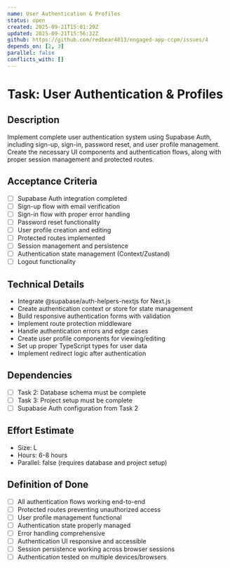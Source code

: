 ```yaml
---
name: User Authentication & Profiles
status: open
created: 2025-09-21T15:01:29Z
updated: 2025-09-21T15:56:32Z
github: https://github.com/redbear4013/engaged-app-ccpm/issues/4
depends_on: [2, 3]
parallel: false
conflicts_with: []
---
```


# Task: User Authentication & Profiles

## Description

Implement complete user authentication system using Supabase Auth, including sign-up, sign-in, password reset, and user profile management. Create the necessary UI components and authentication flows, along with proper session management and protected routes.

## Acceptance Criteria

- [ ] Supabase Auth integration completed
- [ ] Sign-up flow with email verification
- [ ] Sign-in flow with proper error handling
- [ ] Password reset functionality
- [ ] User profile creation and editing
- [ ] Protected routes implemented
- [ ] Session management and persistence
- [ ] Authentication state management (Context/Zustand)
- [ ] Logout functionality

## Technical Details

- Integrate @supabase/auth-helpers-nextjs for Next.js
- Create authentication context or store for state management
- Build responsive authentication forms with validation
- Implement route protection middleware
- Handle authentication errors and edge cases
- Create user profile components for viewing/editing
- Set up proper TypeScript types for user data
- Implement redirect logic after authentication

## Dependencies

- [ ] Task 2: Database schema must be complete
- [ ] Task 3: Project setup must be complete
- [ ] Supabase Auth configuration from Task 2

## Effort Estimate

- Size: L
- Hours: 6-8 hours
- Parallel: false (requires database and project setup)

## Definition of Done

- [ ] All authentication flows working end-to-end
- [ ] Protected routes preventing unauthorized access
- [ ] User profile management functional
- [ ] Authentication state properly managed
- [ ] Error handling comprehensive
- [ ] Authentication UI responsive and accessible
- [ ] Session persistence working across browser sessions
- [ ] Authentication tested on multiple devices/browsers

